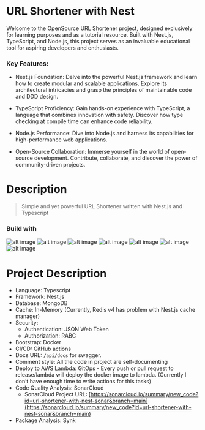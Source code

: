 # URL Shortener with Nest

Welcome to the OpenSource URL Shortener project, designed exclusively for learning purposes and as a tutorial resource. Built with Nest.js, TypeScript, and Node.js, this project serves as an invaluable educational tool for aspiring developers and enthusiasts.

### Key Features: ###

- Nest.js Foundation: Delve into the powerful Nest.js framework and learn how to create modular and scalable applications. Explore its architectural intricacies and grasp the principles of maintainable code and DDD design.

- TypeScript Proficiency: Gain hands-on experience with TypeScript, a language that combines innovation with safety. Discover how type checking at compile time can enhance code reliability.

- Node.js Performance: Dive into Node.js and harness its capabilities for high-performance web applications.

- Open-Source Collaboration: Immerse yourself in the world of open-source development. Contribute, collaborate, and discover the power of community-driven projects.

# Description

> Simple and yet powerful URL Shortener written with Nest.js and Typescript

### Build with ###

![alt image](https://img.shields.io/badge/Node.js-43853D?style=for-the-badge&logo=node.js&logoColor=white) ![alt image](https://img.shields.io/badge/TypeScript-007ACC?style=for-the-badge&logo=typescript&logoColor=white) ![alt image](https://img.shields.io/badge/Jest-323330?style=for-the-badge&logo=Jest&logoColor=white) ![alt image](https://img.shields.io/badge/GitHub_Actions-2088FF?style=for-the-badge&logo=github-actions&logoColor=white) ![alt image](https://img.shields.io/badge/Sonar%20cloud-F3702A?style=for-the-badge&logo=sonarcloud&logoColor=white) ![alt image](https://img.shields.io/badge/Snyk-4C4A73?style=for-the-badge&logo=snyk&logoColor=white) ![alt image](https://img.shields.io/badge/json%20web%20tokens-323330?style=for-the-badge&logo=json-web-tokens&logoColor=pink)

# Project Description

- Language: Typescript
- Framework: Nest.js
- Database: MongoDB
- Cache: In-Memory (Currently, Redis v4 has problem with Nest.js cache manager)
- Security:
  - Authentication: JSON Web Token
  - Authorization: RABC
- Bootstrap: Docker
- CI/CD: GitHub actions
- Docs URL: `/api/docs` for swagger.
- Comment style: All the code in project are self-documenting
- Deploy to AWS Lambda: GitOps - Every push or pull request to release/lambda will deploy the docker image to lambda. (Currently I don’t have enough time to write actions for this tasks)
- Code Quality Analysis: SonarCloud
  - SonarCloud Project URL: [https://sonarcloud.io/summary/new_code?id=url-shortener-with-nest-sonar&branch=main](https://sonarcloud.io/summary/new_code?id=url-shortener-with-nest-sonar&branch=main)
- Package Analysis: Synk
